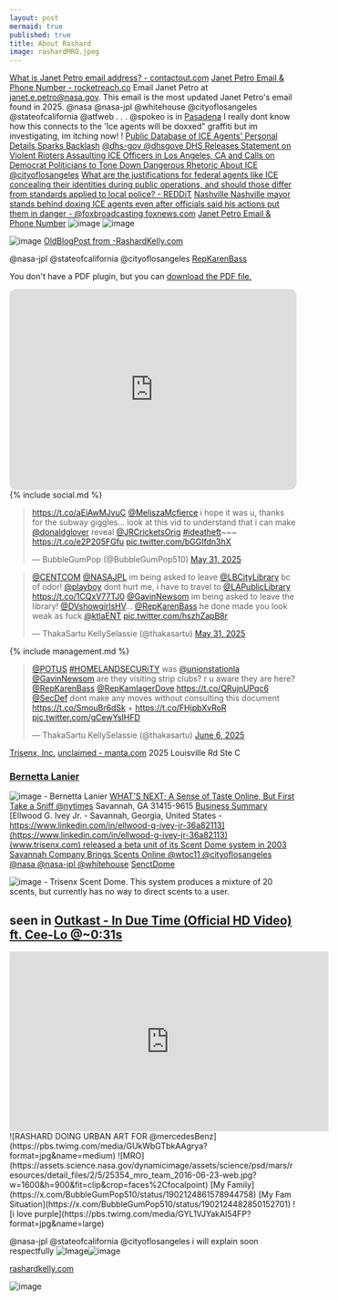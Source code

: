 ```yaml
---
layout: post
mermaid: true
published: true
title: About Rashard
image: rashardMRO.jpeg
---
```


[What is Janet Petro email address? - contactout.com](https://contactout.com/janet-petro-32223)
[Janet Petro Email & Phone Number - rocketreach.co](https://rocketreach.co/janet-petro-email_10899606)
Email Janet Petro at janet.e.petro@nasa.gov. This email is the most updated Janet Petro's email found in 2025. @nasa @nasa-jpl @whitehouse @cityoflosangeles @stateofcalifornia @atfweb . . . @spokeo is in [Pasadena](https://www.spokeo.com/careers/teams) I really dont know how this connects to the 'Ice agents will be doxxed" graffiti but im investigating, im itching now!
! [Public Database of ICE Agents' Personal Details Sparks Backlash](https://www.newsweek.com/ice-agents-personal-details-database-los-angeles-protests-deportation-2083277) [@dhs-gov @dhsgove DHS Releases Statement on Violent Rioters Assaulting ICE Officers in Los Angeles, CA and Calls on Democrat Politicians to Tone Down Dangerous Rhetoric About ICE @cityoflosangeles](https://www.dhs.gov/news/2025/06/07/dhs-releases-statement-violent-rioters-assaulting-ice-officers-los-angeles-ca-and) [What are the justifications for federal agents like ICE concealing their identities during public operations, and should those differ from standards applied to local police? - REDDiT](https://www.reddit.com/r/PoliticalDiscussion/comments/1lhppig/what_are_the_justifications_for_federal_agents/) [Nashville
Nashville mayor stands behind doxing ICE agents even after officials said his actions put them in danger - @foxbroadcasting foxnews.com](https://www.foxnews.com/politics/nashville-mayor-stands-behind-doxing-ice-agents-even-after-officials-said-his-actions-put-them-danger) [Janet Petro Email & Phone Number](https://rocketreach.co/janet-petro-email_10899606)
![image](https://github.com/user-attachments/assets/adfafeed-4c66-4e60-be30-4eec98d1fc6e)
![image](https://github.com/user-attachments/assets/427c0f3c-52cf-4651-8e12-a7da2e0a857f)

![image](https://github.com/user-attachments/assets/5be21c81-f8bd-4505-b33f-2fe7c7e1350e)
[OldBlogPost from -RashardKelly.com](https://web.archive.org/web/20120817113707/http://www.rashardkelly.com/blog/)

@nasa-jpl @stateofcalifornia @cityoflosangeles [RepKarenBass](https://archive.org/details/image-1-01)

<object data="https://ia601200.us.archive.org/27/items/Contacting_MRO_n_RUST_SAMPLES_LARiVER_My_TECHSTACK/techstack_postcovidSimpleScanStation20250625110815.pdf" type="application/pdf" width="350" height="400">
<p>You don't have a PDF plugin, but you can <a href="https://ia601200.us.archive.org/27/items/Contacting_MRO_n_RUST_SAMPLES_LARiVER_My_TECHSTACK/techstack_postcovidSimpleScanStation20250625110815.pdf">download the PDF file.</a></p></object>


<iframe style="border-radius:12px" src="https://open.spotify.com/embed/track/1gkn90ExKRNAOlhDs4RoW0?utm_source=generator" width="100%" height="352" frameBorder="0" allowfullscreen="" allow="autoplay; clipboard-write; encrypted-media; fullscreen; picture-in-picture" loading="lazy"></iframe>
{% include social.md %}
<blockquote class="twitter-tweet"><p lang="en" dir="ltr"><a href="https://t.co/aEiAwMJvuC">https://t.co/aEiAwMJvuC</a> <a href="https://twitter.com/MeliszaMcfierce?ref_src=twsrc%5Etfw">@MeliszaMcfierce</a> i hope it was u, thanks for the subway giggles... look at this vid to understand that i can make <a href="https://twitter.com/donaldglover?ref_src=twsrc%5Etfw">@donaldglover</a> reveal <a href="https://twitter.com/JRCricketsOrig?ref_src=twsrc%5Etfw">@JRCricketsOrig</a> <a href="https://twitter.com/hashtag/ideatheft?src=hash&amp;ref_src=twsrc%5Etfw">#ideatheft</a>~~~ <a href="https://t.co/e2P205FGfu">https://t.co/e2P205FGfu</a> <a href="https://t.co/bGGIfdn3hX">pic.twitter.com/bGGIfdn3hX</a></p>&mdash; BubbleGumPop (@BubbleGumPop510) <a href="https://twitter.com/BubbleGumPop510/status/1928872292223955399?ref_src=twsrc%5Etfw">May 31, 2025</a></blockquote> <script async src="https://platform.twitter.com/widgets.js" charset="utf-8"></script>
<blockquote class="twitter-tweet"><p lang="en" dir="ltr"><a href="https://twitter.com/CENTCOM?ref_src=twsrc%5Etfw">@CENTCOM</a> <a href="https://twitter.com/NASAJPL?ref_src=twsrc%5Etfw">@NASAJPL</a> im being asked to leave <a href="https://twitter.com/LBCityLibrary?ref_src=twsrc%5Etfw">@LBCityLibrary</a> bc of odor! <a href="https://twitter.com/Playboy?ref_src=twsrc%5Etfw">@playboy</a> dont hurt me, i have to travel to <a href="https://twitter.com/LAPublicLibrary?ref_src=twsrc%5Etfw">@LAPublicLibrary</a> <a href="https://t.co/1CQxV77TJ0">https://t.co/1CQxV77TJ0</a> <a href="https://twitter.com/GavinNewsom?ref_src=twsrc%5Etfw">@GavinNewsom</a> im being asked to leave the library! <a href="https://twitter.com/DVshowgirlsHV?ref_src=twsrc%5Etfw">@DVshowgirlsHV</a>... <a href="https://twitter.com/RepKarenBass?ref_src=twsrc%5Etfw">@RepKarenBass</a> he done made you look weak as fuck <a href="https://twitter.com/ktlaENT?ref_src=twsrc%5Etfw">@ktlaENT</a> <a href="https://t.co/hszhZapB8r">pic.twitter.com/hszhZapB8r</a></p>&mdash; ThakaSartu KellySelassie (@thakasartu) <a href="https://twitter.com/thakasartu/status/1928908042994884917?ref_src=twsrc%5Etfw">May 31, 2025</a></blockquote> <script async src="https://platform.twitter.com/widgets.js" charset="utf-8"></script>

{% include management.md %}


<blockquote class="twitter-tweet"><p lang="en" dir="ltr"><a href="https://twitter.com/POTUS?ref_src=twsrc%5Etfw">@POTUS</a> <a href="https://twitter.com/hashtag/HOMELANDSECURiTY?src=hash&amp;ref_src=twsrc%5Etfw">#HOMELANDSECURiTY</a> was <a href="https://twitter.com/unionstationla?ref_src=twsrc%5Etfw">@unionstationla</a> <a href="https://twitter.com/GavinNewsom?ref_src=twsrc%5Etfw">@GavinNewsom</a> are they visiting strip clubs? r u aware they are here? <a href="https://twitter.com/RepKarenBass?ref_src=twsrc%5Etfw">@RepKarenBass</a> <a href="https://twitter.com/RepKamlagerDove?ref_src=twsrc%5Etfw">@RepKamlagerDove</a> <a href="https://t.co/QRujnUPqc6">https://t.co/QRujnUPqc6</a> <a href="https://twitter.com/SecDef?ref_src=twsrc%5Etfw">@SecDef</a> dont make any moves without consulting this document <a href="https://t.co/SmouBr6dSk">https://t.co/SmouBr6dSk</a> + <a href="https://t.co/FHjpbXvRoR">https://t.co/FHjpbXvRoR</a> <a href="https://t.co/gCewYsIHFD">pic.twitter.com/gCewYsIHFD</a></p>&mdash; ThakaSartu KellySelassie (@thakasartu) <a href="https://twitter.com/thakasartu/status/1931031626731147672?ref_src=twsrc%5Etfw">June 6, 2025</a></blockquote> <script async src="https://platform.twitter.com/widgets.js" charset="utf-8"></script>

[Trisenx, Inc.](https://www.bbb.org/us/ga/savannah/profile/computer-hardware/trisenx-inc-0403-235955126)
[unclaimed - manta.com](https://www.manta.com/c/mm33t09/trisenx-holdings-inc)
2025 Louisville Rd Ste C
### [Bernetta Lanier](https://www.savannahga.gov/3028/District-1)
![image - Bernetta Lanier](https://github.com/user-attachments/assets/9b917c10-c97c-460d-834d-bacbcdc3edb2)
[WHAT'S NEXT; A Sense of Taste Online, But First Take a Sniff @nytimes](https://www.nytimes.com/2000/12/21/technology/what-s-next-a-sense-of-taste-online-but-first-take-a-sniff.html)
Savannah, GA 31415-9615 [Business Summary](https://www.savannahnow.com/story/news/2010/08/27/business-summary/13685977007/)
[Ellwood G. Ivey Jr. - Savannah, Georgia, United States - https://www.linkedin.com/in/ellwood-g-ivey-jr-36a82113](https://www.linkedin.com/in/ellwood-g-ivey-jr-36a82113)
[(www.trisenx.com) released a beta unit of its Scent Dome system in 2003 ](https://www.researchgate.net/figure/Trisenx-Scent-Dome-This-system-produces-a-mixture-of-20-scents-but-currently-has-no-way_fig2_3422717)
[Savannah Company Brings Scents Online @wtoc11 @cityoflosangeles @nasa @nasa-jpl @whitehouse](https://www.wtoc.com/story/3771256/savannah-company-brings-scents-online/) [SenctDome](https://nstperfume.com/2005/04/18/the-scent-dome/)

![image - Trisenx Scent Dome. This system produces a mixture of 20 scents, but currently has no way to direct scents to a user.](https://github.com/user-attachments/assets/cabbc24f-761f-430c-8959-8a159fd07cf1)

## seen in [Outkast - In Due Time (Official HD Video) ft. Cee-Lo @~0:31s](https://youtu.be/gvMCA9jHFZ0?t=28)
<iframe width="560" height="315" src="https://www.youtube.com/embed/gvMCA9jHFZ0?si=XTVrLW0loWstjH1G" title="YouTube video player" frameborder="0" allow="accelerometer; autoplay; clipboard-write; encrypted-media; gyroscope; picture-in-picture; web-share" referrerpolicy="strict-origin-when-cross-origin" allowfullscreen></iframe>
![RASHARD DOING URBAN ART FOR @mercedesBenz](https://pbs.twimg.com/media/GUkWbGTbkAAgrya?format=jpg&name=medium)
![MRO](https://assets.science.nasa.gov/dynamicimage/assets/science/psd/mars/resources/detail_files/2/5/25354_mro_team_2016-06-23-web.jpg?w=1600&h=900&fit=clip&crop=faces%2Cfocalpoint)
[My Family](https://x.com/BubbleGumPop510/status/1902124861578944758) [My Fam Situation](https://x.com/BubbleGumPop510/status/1902124482850152701)
![i love purple](https://pbs.twimg.com/media/GYL1VJYakAI54FP?format=jpg&name=large)

@nasa-jpl @stateofcalifornia @cityoflosangeles i will explain soon respectfully 
<img src="https://pbs.twimg.com/media/Gsxw8tub0AADakT?format=png&amp;name=large" alt="Image"/>![image](https://github.com/user-attachments/assets/97a066b1-2c20-44ee-9357-6de4cf960585)

[rashardkelly.com](https://web.archive.org/web/20120213075546/http://www.rashardkelly.com/)

![image](https://github.com/user-attachments/assets/5be21c81-f8bd-4505-b33f-2fe7c7e1350e)

